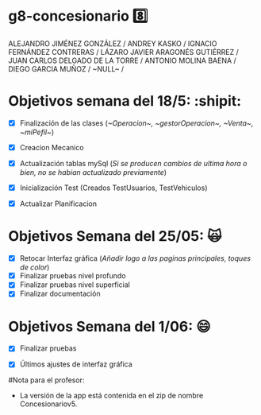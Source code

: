 # g8-concesionario :eight:
ALEJANDRO JIMÉNEZ GONZÁLEZ /
ANDREY KASKO /
IGNACIO FERNÁNDEZ CONTRERAS /
LÁZARO JAVIER ARAGONÉS GUTIÉRREZ /
JUAN CARLOS DELGADO DE LA TORRE /
ANTONIO MOLINA BAENA / 
DIEGO GARCIA MUÑOZ / 
~NULL~ /

# Objetivos semana del 18/5: :shipit:
- [X] Finalización de las clases (_~Operacion~, ~gestorOperacion~, ~Venta~, ~miPefil~_) 
- [X] Creacion Mecanico
- [X] Actualización tablas mySql (_Si se producen cambios de ultima hora o bien, no se habian actualizado previamente_)
- [X] Inicialización Test (Creados TestUsuarios, TestVehiculos)

- [X] Actualizar Planificacion

# Objetivos Semana del 25/05: :scream_cat:
- [X] Retocar Interfaz gráfica (_Añadir logo a las paginas principales, toques de color_)
- [X] Finalizar pruebas nivel profundo
- [X] Finalizar pruebas nivel superficial
- [X] Finalizar documentación

# Objetivos Semana del 1/06: :smile:
- [X] Finalizar pruebas
- [X] Últimos ajustes de interfaz gráfica


#Nota para el profesor:
-  La versión de la app está contenida en el zip de nombre Concesionariov5.
